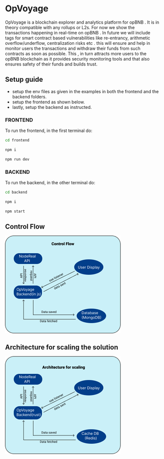 # OpVoyage

OpVoyage is a blockchain explorer and analytics platform for opBNB . It is in theory compatible with any rollups or L2s. For now we show the transactions happening in real-time on opBNB . In future we will include tags for smart contract based vulnerabilities like re-entrancy, arithmetic overflow/underflow, centralization risks etc . this will ensure and help in monitor users the transactions and withdraw their funds from such contracts as soon as possible.
This , in turn attracts more users to the opBNB blockchain as it provides security monitoring tools and that also ensures safety of their funds and builds trust.

## Setup guide

- setup the env files as given in the examples in both the frontend and the backend folders.
- setup the frontend as shown below.
- lastly, setup the backend as instructed.

### FRONTEND

To run the frontend, in the first terminal do:

```bash
cd frontend
```

```bash
npm i
```

```bash
npm run dev
```

### BACKEND

To run the backend, in the other terminal do:

```bash
cd backend
```

```bash
npm i
```

```bash
npm start
```

## Control Flow

![Alt text](https://github.com/gerceboss/OpVoyage/blob/master/assets/3.png?raw=true)

## Architecture for scaling the solution

![Alt text](https://github.com/gerceboss/OpVoyage/blob/master/assets/4.png?raw=true)